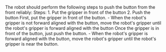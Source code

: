 The robot should perform the following steps to push the button from the front reliably:
    Steps:  1. Put the gripper in front of the button  2. Push the button
    First, put the gripper in front of the button.
    - When the robot's gripper is not forward aligned with the button, move the robot's gripper until the robot's gripper is forward aligned with the button
    Once the gripper is in front of the button, just push the button.
    - When the robot's gripper is forward aligned with the button, move the robot's gripper until the robot's gripper is near the button.